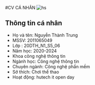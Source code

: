 #CV CÁ NHÂN
![hs](https://github.com/doanvanson22/2011068482-doanvanson/assets/121208990/ebb96f45-9f33-418d-ad34-b709d59ccfd8)
## Thông tin cá nhân 
* Họ và tên: Nguyễn Thành Trung
* MSSV: 2011065049
* Lớp : 20DTH_N1_S5_06
* Năm học: 2020-2024
* Khoa công nghệ thông tin
* Ngành học: Công nghệ thông tin
* Chuyên ngành: Công nghệ phần mềm
* Sở thích: Chơi thể thao
* Hoạt động: hutech it open day   